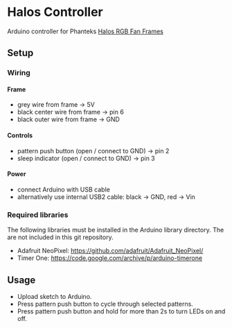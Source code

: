 # Halos Controller

Arduino controller for Phanteks [Halos RGB Fan Frames](http://www.phanteks.com/Halos.html)


## Setup

### Wiring

#### Frame

* grey wire from frame -> 5V
* black center wire from frame -> pin 6
* black outer wire from frame -> GND

#### Controls

* pattern push button (open / connect to GND) -> pin 2
* sleep indicator (open / connect to GND) -> pin 3

#### Power

* connect Arduino with USB cable
* alternatively use internal USB2 cable: black -> GND, red -> Vin

### Required libraries

The following libraries must be installed in the Arduino library directory. The are not included in this git repository.

- Adafruit NeoPixel: https://github.com/adafruit/Adafruit_NeoPixel/
- Timer One: https://code.google.com/archive/p/arduino-timerone


## Usage

* Upload sketch to Arduino.
* Press pattern push button to cycle through selected patterns.
* Press pattern push button and hold for more than 2s to turn LEDs on and off.

